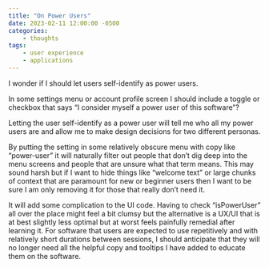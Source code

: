 ```yaml
---
title: "On Power Users"
date: 2023-02-11 12:00:00 -0500
categories: 
    - thoughts
tags: 
    - user experience 
    - applications
---
```



I wonder if I should let users self-identify as power users. 


In some settings menu or account profile screen I should include a toggle or checkbox that says “I consider myself a power user of this software”?


Letting the user self-identify as a power user will tell me who all my power users are and allow me to make design decisions for two different personas. 


By putting the setting in some relatively obscure menu with copy like “power-user” it will naturally filter out people that don’t dig deep into the menu screens and people that are unsure what that term means. This may sound harsh but if I want to hide things like “welcome text” or large chunks of context that are paramount for new or beginner users then I want to be sure I am only removing it for those that really don’t need it. 


It will add some complication to the UI code. Having to check “isPowerUser” all over the place might feel a bit clumsy but the alternative is a UX/UI that is at best slightly less optimal but at worst feels painfully remedial after learning it. For software that users are expected to use repetitively and with relatively short durations between sessions, I should anticipate that they will no longer need all the helpful copy and tooltips I have added to educate them on the software. 
